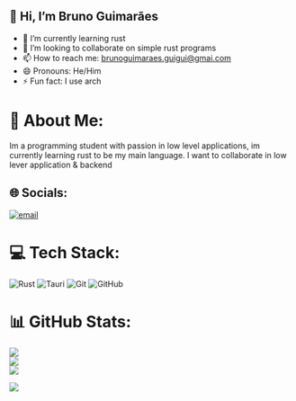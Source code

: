 ## 👋 Hi, I’m Bruno Guimarães</br>

- 🌱 I’m currently learning rust</br>
- 💞️ I’m looking to collaborate on simple rust programs</br>
- 📫 How to reach me: brunoguimaraes.guigui@gmai.com</br>
- 😄 Pronouns: He/Him</br>
- ⚡ Fun fact: I use arch</br>

# 💫 About Me:
Im a programming student with passion in low level applications, im currently learning rust to be my main language. I want to collaborate in low lever application & backend


## 🌐 Socials:
[![email](https://img.shields.io/badge/Email-D14836?logo=gmail&logoColor=white)](mailto:brunoguimaraes.guigui@gmail.com) 

# 💻 Tech Stack:
![Rust](https://img.shields.io/badge/rust-%23000000.svg?style=for-the-badge&logo=rust&logoColor=white) ![Tauri](https://img.shields.io/badge/tauri-%2324C8DB.svg?style=for-the-badge&logo=tauri&logoColor=%23FFFFFF) ![Git](https://img.shields.io/badge/git-%23F05033.svg?style=for-the-badge&logo=git&logoColor=white) ![GitHub](https://img.shields.io/badge/github-%23121011.svg?style=for-the-badge&logo=github&logoColor=white)
# 📊 GitHub Stats:
![](https://github-readme-stats.vercel.app/api?username=BrunoGuimasSz&theme=dark&hide_border=false&include_all_commits=false&count_private=false)<br/>
![](https://nirzak-streak-stats.vercel.app/?user=BrunoGuimasSz&theme=dark&hide_border=false)<br/>
![](https://github-readme-stats.vercel.app/api/top-langs/?username=BrunoGuimasSz&theme=dark&hide_border=false&include_all_commits=false&count_private=false&layout=compact)

[![](https://visitcount.itsvg.in/api?id=BrunoGuimasSz&icon=0&color=0)](https://visitcount.itsvg.in)

<!-- Proudly created with GPRM ( https://gprm.itsvg.in ) -->
